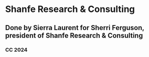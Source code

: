 # Shanfe Research & Consulting

## Done by Sierra Laurent for Sherri Ferguson, president of Shanfe Research & Consulting

### CC 2024